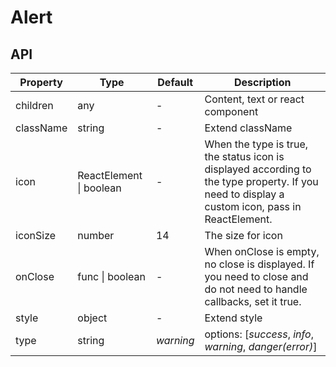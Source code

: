 # Alert

<example />

## API

| Property | Type | Default | Description |
| -------- | ---- | ------- | ----------- |
| children | any  | - | Content, text or react component |
| className | string | - | Extend className |
| icon | ReactElement \| boolean | - | When the type is true, the status icon is displayed according to the type property. If you need to display a custom icon, pass in ReactElement. |
| iconSize | number | 14 | The size for icon |
| onClose | func \| boolean | - | When onClose is empty, no close is displayed. If you need to close and do not need to handle callbacks, set it true. |
| style | object | - | Extend style |
| type | string | *warning* | options: \[*success*, *info*, *warning*, *danger(error)*] |